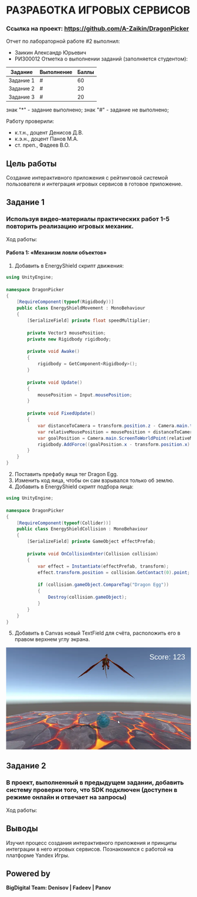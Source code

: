 # РАЗРАБОТКА ИГРОВЫХ СЕРВИСОВ
### Ссылка на проект: https://github.com/A-Zaikin/DragonPicker
Отчет по лабораторной работе #2 выполнил:
- Заикин Александр Юрьевич
- РИ300012
Отметка о выполнении заданий (заполняется студентом):

| Задание | Выполнение | Баллы |
| ------ | ------ | ------ |
| Задание 1 | # | 60 |
| Задание 2 | # | 20 |
| Задание 3 | # | 20 |

знак "*" - задание выполнено; знак "#" - задание не выполнено;

Работу проверили:
- к.т.н., доцент Денисов Д.В.
- к.э.н., доцент Панов М.А.
- ст. преп., Фадеев В.О.

## Цель работы
Создание интерактивного приложения с рейтинговой системой пользователя и интеграция игровых сервисов в готовое приложение.

## Задание 1
### Используя видео-материалы практических работ 1-5 повторить реализацию игровых механик.
Ход работы:
#### Работа 1: «Механизм ловли объектов»
1)	Добавить в EnergyShield скрипт движения:
```cs
using UnityEngine;

namespace DragonPicker
{
    [RequireComponent(typeof(Rigidbody))]
    public class EnergyShieldMovement : MonoBehaviour
    {
        [SerializeField] private float speedMultiplier;

        private Vector3 mousePosition;
        private new Rigidbody rigidbody;

        private void Awake()
        {
            rigidbody = GetComponent<Rigidbody>();
        }

        private void Update()
        {
            mousePosition = Input.mousePosition;
        }

        private void FixedUpdate()
        {
            var distanceToCamera = transform.position.z - Camera.main.transform.position.z;
            var relativeMousePosition = mousePosition + distanceToCamera * Vector3.forward;
            var goalPosition = Camera.main.ScreenToWorldPoint(relativeMousePosition);
            rigidbody.AddForce((goalPosition.x - transform.position.x) * speedMultiplier * Vector3.right);
        }
    }
}
```

2) Поставить префабу яица тег Dragon Egg.
3) Изменить код яица, чтобы он сам взрывался только об землю.
4) Добавить в EnergyShield скрипт подбора яица:
```cs
using UnityEngine;

namespace DragonPicker
{
    [RequireComponent(typeof(Collider))]
    public class EnergyShieldCollision : MonoBehaviour
    {
        [SerializeField] private GameObject effectPrefab;

        private void OnCollisionEnter(Collision collision)
        {
            var effect = Instantiate(effectPrefab, transform);
            effect.transform.position = collision.GetContact(0).point;

            if (collision.gameObject.CompareTag("Dragon Egg"))
            {
                Destroy(collision.gameObject);
            }
        }
    }
}
```
5) Добавить в Canvas новый TextField для счёта, расположить его в правом верхнем углу экрана.
   
!["screenshot"](Screenshots/1.webp)



## Задание 2
### В проект, выполненный в предыдущем задании, добавить систему проверки того, что SDK подключен (доступен в режиме онлайн и отвечает на запросы)
Ход работы:





## Выводы

Изучил процесс создания интерактивного приложения и принципы интеграции в него игровых сервисов. Познакомился с работой на платформе Yandex Игры.

## Powered by

**BigDigital Team: Denisov | Fadeev | Panov**

